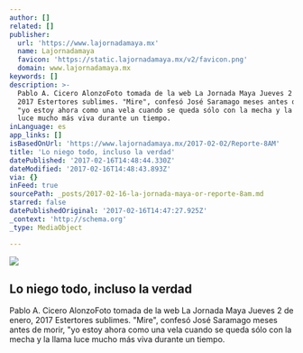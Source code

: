 ```yaml
---
author: []
related: []
publisher:
  url: 'https://www.lajornadamaya.mx'
  name: Lajornadamaya
  favicon: 'https://static.lajornadamaya.mx/v2/favicon.png'
  domain: www.lajornadamaya.mx
keywords: []
description: >-
  Pablo A. Cicero AlonzoFoto tomada de la web La Jornada Maya Jueves 2 de enero,
  2017 Estertores sublimes. "Mire", confesó José Saramago meses antes de morir,
  "yo estoy ahora como una vela cuando se queda sólo con la mecha y la llama
  luce mucho más viva durante un tiempo.
inLanguage: es
app_links: []
isBasedOnUrl: 'https://www.lajornadamaya.mx/2017-02-02/Reporte-8AM'
title: 'Lo niego todo, incluso la verdad'
datePublished: '2017-02-16T14:48:44.330Z'
dateModified: '2017-02-16T14:48:43.893Z'
via: {}
inFeed: true
sourcePath: _posts/2017-02-16-la-jornada-maya-or-reporte-8am.md
starred: false
datePublishedOriginal: '2017-02-16T14:47:27.925Z'
_context: 'http://schema.org'
_type: MediaObject

---
```

<article style=""><img src="https://img.lajornadamaya.mx/32/gi4860i0qeij_640-414-cover" /><h1>Lo niego todo, incluso la verdad</h1><p>Pablo A. Cicero AlonzoFoto tomada de la web La Jornada Maya Jueves 2 de enero, 2017 Estertores sublimes. "Mire", confesó José Saramago meses antes de morir, "yo estoy ahora como una vela cuando se queda sólo con la mecha y la llama luce mucho más viva durante un tiempo.</p></article>